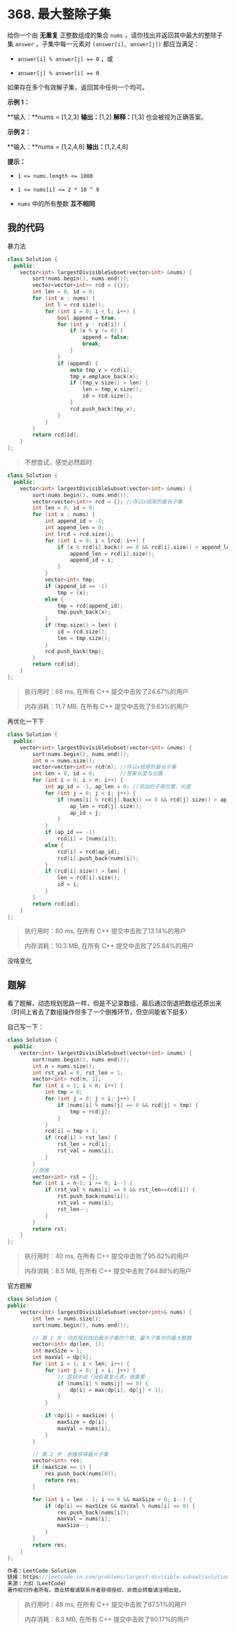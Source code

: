 # 368. 最大整除子集
给你一个由 **无重复** 正整数组成的集合 `nums` ，请你找出并返回其中最大的整除子集 `answer` ，子集中每一元素对 `(answer[i], answer[j])` 都应当满足：

- `answer[i] % answer[j] == 0` ，或

- `answer[j] % answer[i] == 0`


如果存在多个有效解子集，返回其中任何一个均可。

 

**示例 1：**

**输入：**nums = [1,2,3]
**输出：**[1,2]
**解释：**[1,3] 也会被视为正确答案。


**示例 2：**

**输入：**nums = [1,2,4,8]
**输出：**[1,2,4,8]




**提示：**


- `1 <= nums.length <= 1000`

- `1 <= nums[i] <= 2 * 10 ^ 9`

- `nums` 中的所有整数 **互不相同**

## 我的代码

暴力法

```c++
class Solution {
  public:
    vector<int> largestDivisibleSubset(vector<int> &nums) {
        sort(nums.begin(), nums.end());
        vector<vector<int>> rcd = {{}};
        int len = 0, id = 0;
        for (int x : nums) {
            int l = rcd.size();
            for (int i = 0; i < l; i++) {
                bool append = true;
                for (int y : rcd[i]) {
                    if (x % y != 0) {
                        append = false;
                        break;
                    }
                }
                if (append) {
                    auto tmp_v = rcd[i];
                    tmp_v.emplace_back(x);
                    if (tmp_v.size() > len) {
                        len = tmp_v.size();
                        id = rcd.size();
                    }
                    rcd.push_back(tmp_v);
                }
            }
        }
        return rcd[id];
    }
};
```
> 不想尝试，感觉必然超时

```c++
class Solution {
  public:
    vector<int> largestDivisibleSubset(vector<int> &nums) {
        sort(nums.begin(), nums.end());
        vector<vector<int>> rcd = {}; //存以x结尾的最长子集
        int len = 0, id = 0;
        for (int x : nums) {
            int append_id = -1;
            int append_len = 0;
            int lrcd = rcd.size();
            for (int i = 0; i < lrcd; i++) {
                if (x % rcd[i].back() == 0 && rcd[i].size() > append_len) {
                    append_len = rcd[i].size();
                    append_id = i;
                }
            }
            vector<int> tmp;
            if (append_id == -1)
                tmp = {x};
            else {
                tmp = rcd[append_id];
                tmp.push_back(x);
            }
            if (tmp.size() > len) {
                id = rcd.size();
                len = tmp.size();
            }
            rcd.push_back(tmp);
        }
        return rcd[id];
    }
};
```

> 执行用时：68 ms, 在所有 C++ 提交中击败了24.67%的用户
>
> 内存消耗：11.7 MB, 在所有 C++ 提交中击败了9.63%的用户

再优化一下下

```c++
class Solution {
  public:
    vector<int> largestDivisibleSubset(vector<int> &nums) {
        sort(nums.begin(), nums.end());
        int n = nums.size();
        vector<vector<int>> rcd(n); //存以x结尾的最长子集
        int len = 0, id = 0;        //答案长度与位置
        for (int i = 0; i < n; i++) {
            int ap_id = -1, ap_len = 0; //添加的子串位置，长度
            for (int j = 0; j < i; j++) {
                if (nums[i] % rcd[j].back() == 0 && rcd[j].size() > ap_len) {
                    ap_len = rcd[j].size();
                    ap_id = j;
                }
            }
            if (ap_id == -1)
                rcd[i] = {nums[i]};
            else {
                rcd[i] = rcd[ap_id];
                rcd[i].push_back(nums[i]);
            }
            if (rcd[i].size() > len) {
                len = rcd[i].size();
                id = i;
            }
        }
        return rcd[id];
    }
};
```

> 执行用时：80 ms, 在所有 C++ 提交中击败了13.14%的用户
>
> 内存消耗：10.3 MB, 在所有 C++ 提交中击败了25.84%的用户

没啥变化

## 题解

看了题解，动态规划思路一样，但是不记录数组，最后通过倒退把数组还原出来（时间上省去了数组操作但多了一个倒推环节，但空间能省下挺多）

自己写一下：

```c++
class Solution {
  public:
    vector<int> largestDivisibleSubset(vector<int> &nums) {
        sort(nums.begin(), nums.end());
        int n = nums.size();
        int rst_val = 0, rst_len = 1;
        vector<int> rcd(n, 1);
        for (int i = 1; i < n; i++) {
            int tmp = 0;
            for (int j = 0; j < i; j++) {
                if (nums[i] % nums[j] == 0 && rcd[j] > tmp) {
                    tmp = rcd[j];
                }
            }
            rcd[i] = tmp + 1;
            if (rcd[i] > rst_len) {
                rst_len = rcd[i];
                rst_val = nums[i];
            }
        }
        //倒推
        vector<int> rst = {};
        for (int i = n-1; i >= 0; i--) {
            if (rst_val % nums[i] == 0 && rst_len==rcd[i]) {
                rst.push_back(nums[i]);
                rst_val = nums[i];
                rst_len--;
            }
        }
        return rst;
    }
};
```

> 执行用时：40 ms, 在所有 C++ 提交中击败了95.62%的用户
>
> 内存消耗：8.5 MB, 在所有 C++ 提交中击败了64.88%的用户

官方题解

```c++
class Solution {
public:
    vector<int> largestDivisibleSubset(vector<int>& nums) {
        int len = nums.size();
        sort(nums.begin(), nums.end());

        // 第 1 步：动态规划找出最大子集的个数、最大子集中的最大整数
        vector<int> dp(len, 1);
        int maxSize = 1;
        int maxVal = dp[0];
        for (int i = 1; i < len; i++) {
            for (int j = 0; j < i; j++) {
                // 题目中说「没有重复元素」很重要
                if (nums[i] % nums[j] == 0) {
                    dp[i] = max(dp[i], dp[j] + 1);
                }
            }

            if (dp[i] > maxSize) {
                maxSize = dp[i];
                maxVal = nums[i];
            }
        }

        // 第 2 步：倒推获得最大子集
        vector<int> res;
        if (maxSize == 1) {
            res.push_back(nums[0]);
            return res;
        }

        for (int i = len - 1; i >= 0 && maxSize > 0; i--) {
            if (dp[i] == maxSize && maxVal % nums[i] == 0) {
                res.push_back(nums[i]);
                maxVal = nums[i];
                maxSize--;
            }
        }
        return res;
    }
};

作者：LeetCode-Solution
链接：https://leetcode-cn.com/problems/largest-divisible-subset/solution/zui-da-zheng-chu-zi-ji-by-leetcode-solut-t4pz/
来源：力扣（LeetCode）
著作权归作者所有。商业转载请联系作者获得授权，非商业转载请注明出处。
```

> 执行用时：48 ms, 在所有 C++ 提交中击败了67.51%的用户
>
> 内存消耗：8.3 MB, 在所有 C++ 提交中击败了90.17%的用户


